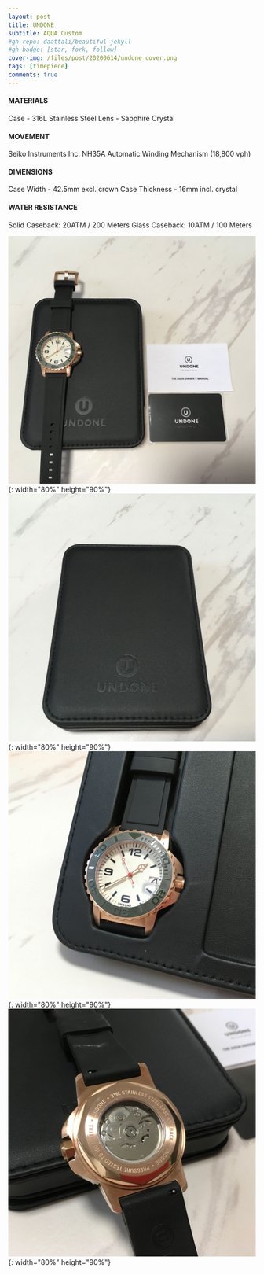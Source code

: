 ```yaml
---
layout: post
title: UNDONE
subtitle: AQUA Custom
#gh-repo: daattali/beautiful-jekyll
#gh-badge: [star, fork, follow]
cover-img: /files/post/20200614/undone_cover.png
tags: [timepiece]
comments: true
---
```


#### MATERIALS
Case - 316L Stainless Steel
Lens - Sapphire Crystal
#### MOVEMENT
Seiko Instruments Inc. NH35A Automatic Winding Mechanism (18,800 vph)
#### DIMENSIONS
Case Width - 42.5mm excl. crown
Case Thickness - 16mm incl. crystal
#### WATER RESISTANCE
Solid Caseback: 20ATM / 200 Meters
Glass Caseback: 10ATM / 100 Meters


![title](/files/post/20200614/undone_1.jpeg){: width="80%" height="90%"}
![title](/files/post/20200614/undone_2.jpeg){: width="80%" height="90%"}
![title](/files/post/20200614/undone_3.jpeg){: width="80%" height="90%"}
![title](/files/post/20200614/undone_4.jpeg){: width="80%" height="90%"}
